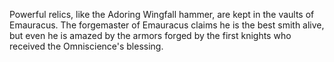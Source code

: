 Powerful relics, like the Adoring Wingfall hammer, are kept in the vaults of Emauracus. The forgemaster of Emauracus claims he is the best smith alive, but even he is amazed by the armors forged by the first knights who received the Omniscience's blessing.